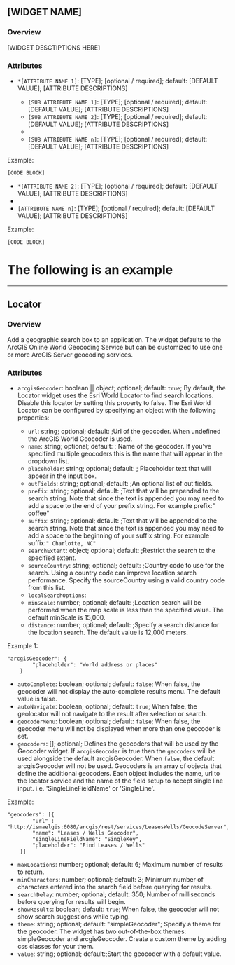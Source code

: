 ## [WIDGET NAME] ##
### Overview ###
[WIDGET DESCTIPTIONS HERE]

### Attributes ###
* `*[ATTRIBUTE NAME 1]`: [TYPE]; [optional / required]; default: [DEFAULT VALUE]; [ATTRIBUTE DESCRIPTIONS]

  * `[SUB ATTRIBUTE NAME 1]`: [TYPE]; [optional / required]; default: [DEFAULT VALUE]; [ATTRIBUTE DESCRIPTIONS]
  * `[SUB ATTRIBUTE NAME 2]`: [TYPE]; [optional / required]; default: [DEFAULT VALUE]; [ATTRIBUTE DESCRIPTIONS]
  * 
  * `[SUB ATTRIBUTE NAME n]`: [TYPE]; [optional / required]; default: [DEFAULT VALUE]; [ATTRIBUTE DESCRIPTIONS]

Example:
```
[CODE BLOCK]
```
* `*[ATTRIBUTE NAME 2]`: [TYPE]; [optional / required]; default: [DEFAULT VALUE]; [ATTRIBUTE DESCRIPTIONS]
* 
* `[ATTRIBUTE NAME n]`: [TYPE]; [optional / required]; default: [DEFAULT VALUE]; [ATTRIBUTE DESCRIPTIONS]

Example:
```
[CODE BLOCK]
```


# The following is an example #
-----------------------------------

## Locator ##
### Overview ###
Add a geographic search box to an application. The widget defaults to the ArcGIS Online World Geocoding Service but can be customized to use one or more ArcGIS Server geocoding services.

### Attributes ###
* `arcgisGeocoder`: boolean || object; optional; default: `true`; By default, the Locator widget uses the Esri World Locator to find search locations. Disable this locator by setting this property to false. The Esri World Locator can be configured by specifying an object with the following properties:

  * `url`: string; optional; default: ;Url of the geocoder. When undefined the ArcGIS World Geocoder is used.
  * `name`: string; optional; default: ; Name of the geocoder. If you've specified multiple geocoders this is the name that will appear in the dropdown list.
  * `placeholder`: string; optional; default: ; Placeholder text that will appear in the input box.
  * `outFields`: string; optional; default: ;An optional list of out fields.
  * `prefix`: string; optional; default: ;Text that will be prepended to the search string. Note that since the text is appended you may need to add a space to the end of your prefix string. For example prefix:" coffee"
  * `suffix`: string; optional; default: ;Text that will be appended to the search string. Note that since the text is appended you may need to add a space to the beginning of your suffix string. For example suffix:```" Charlotte, NC"```
  * `searchExtent`: object; optional; default: ;Restrict the search to the specified extent.
  * `sourceCountry`: string; optional; default: ;Country code to use for the search. Using a country code can improve location search performance. Specify the sourceCountry using a valid country code from this list.
  * `localSearchOptions`:
  * `minScale`: number; optional; default: ;Location search will be performed when the map scale is less than the specified value. The default minScale is 15,000.
  * `distance`: number; optional; default: ;Specify a search distance for the location search. The default value is 12,000 meters.

Example 1:
```
"arcgisGeocoder": {
  	    "placeholder": "World address or places"
  	}
```

* `autoComplete`: boolean; optional; default: `false`; When false, the geocoder will not display the auto-complete results menu. The default value is false.
* `autoNavigate`: boolean; optional; default: `true`; When false, the geolocator will not navigate to the result after selection or search.
* `geocoderMenu`: boolean; optional; default: `false`; When false, the geocoder menu will not be displayed when more than one geocoder is set.
* `geocoders`: []; optional; Defines the geocoders that will be used by the Geocoder widget. If `arcgisGeocoder` is true then the `geocoders` will be used alongside the default arcgisGeocoder. When `false`, the default arcgisGeocoder will not be used. Geocoders is an array of objects that define the additional geocoders. Each object includes the name, url to the locator service and the name of the field setup to accept single line input. i.e. 'SingleLineFieldName' or 'SingleLine'. 

Example:
```
"geocoders": [{
  		"url" : "http://ismaelgis:6080/arcgis/rest/services/LeasesWells/GeocodeServer",
  		"name": "Leases / Wells Geocoder",
    	"singleLineFieldName": "SingleKey",
    	"placeholder": "Find Leases / Wells"
  	}]
```

* `maxLocations`: number; optional; default: 6; Maximum number of results to return.
* `minCharacters`: number; optional; default: 3; Minimum number of characters entered into the search field before querying for results.
* `searchDelay`: number; optional; default: 350; Number of milliseconds before querying for results will begin.
* `showResults`: boolean; default: `true`; When false, the geocoder will not show search suggestions while typing.
* `theme`: string; optional; default: "simpleGeocoder"; Specify a theme for the geocoder. The widget has two out-of-the-box themes: simpleGeocoder and arcgisGeocoder. Create a custom theme by adding css classes for your them.
* `value`: string; optional; default:;Start the geocoder with a default value.


